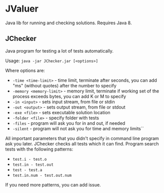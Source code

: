 JValuer
=======
Java lib for running and checking solutions. Requires Java 8.

JChecker
--------
Java program for testing a lot of tests automatically.

Usage: ``java -jar JChecker.jar [<options>]``

Where options are:
* `-time <time-limit>` - time limit, terminate after <time-limit> seconds, you can add "ms" (without quotes) after the number to specify
* `-memory <memory-limit>` - memory limit, terminate if working set of the process exceeds <mem-limit> bytes, you can add K or M to specify
* `-in <input>` - sets input stream, from file or stdin
* `-out <output>` - sets output stream, from file or stdout
* `-exe <file>` - sets executable solution location
* `-folder <file>` - specify folder with tests
* `-files` - program will ask you for in and out, if needed
* `-silent` - program will not ask you for time and memory limits``
  
All important parameters that you didn't specify in command line program ask you later.
JChecker checks all tests which it can find. Program search tests with the following patterns:
* `test.i - test.o`
* `test.in - test.out`
* `test - test.a`
* `test.in.num - test.out.num`

If you need more patterns, you can add issue.
